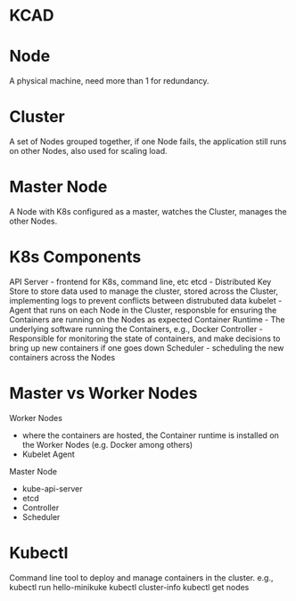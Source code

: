 # KCAD

# Node
A physical machine, need more than 1 for redundancy.

# Cluster
A set of Nodes grouped together, if one Node fails, the application still runs on other Nodes, also used for scaling load.

# Master Node
A Node with K8s configured as a master, watches the Cluster, manages the other Nodes.

# K8s Components
API Server - frontend for K8s, command line, etc
etcd - Distributed Key Store to store data used to manage the cluster, stored across the Cluster, implementing logs to prevent conflicts between distrubuted data
kubelet - Agent that runs on each Node in the Cluster, responsble for ensuring the Containers are running on the Nodes as expected
Container Runtime - The underlying software running the Containers, e.g., Docker
Controller - Responsible for monitoring the state of containers, and make decisions to bring up new containers if one goes down
Scheduler - scheduling the new containers across the Nodes

# Master vs Worker Nodes
Worker Nodes
 - where the containers are hosted, the Container runtime is installed on the Worker Nodes (e.g. Docker among others)
 - Kubelet Agent

Master Node
 - kube-api-server
 - etcd
 - Controller
 - Scheduler

# Kubectl
Command line tool to deploy and manage containers in the cluster.
e.g., kubectl run hello-minikuke
 kubectl cluster-info
 kubectl get nodes

